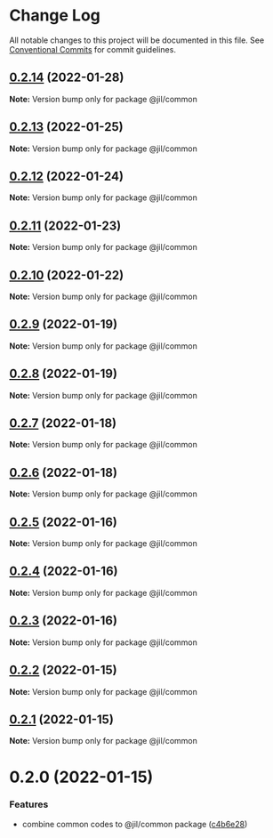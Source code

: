 # Change Log

All notable changes to this project will be documented in this file.
See [Conventional Commits](https://conventionalcommits.org) for commit guidelines.

## [0.2.14](https://github.com/jiljs/jil/compare/@jil/common@0.2.13...@jil/common@0.2.14) (2022-01-28)

**Note:** Version bump only for package @jil/common





## [0.2.13](https://github.com/jiljs/jil/compare/@jil/common@0.2.12...@jil/common@0.2.13) (2022-01-25)

**Note:** Version bump only for package @jil/common





## [0.2.12](https://github.com/jiljs/jil/compare/@jil/common@0.2.11...@jil/common@0.2.12) (2022-01-24)

**Note:** Version bump only for package @jil/common





## [0.2.11](https://github.com/jiljs/jil/compare/@jil/common@0.2.10...@jil/common@0.2.11) (2022-01-23)

**Note:** Version bump only for package @jil/common





## [0.2.10](https://github.com/jiljs/jil/compare/@jil/common@0.2.9...@jil/common@0.2.10) (2022-01-22)

**Note:** Version bump only for package @jil/common





## [0.2.9](https://github.com/jiljs/jil/compare/@jil/common@0.2.8...@jil/common@0.2.9) (2022-01-19)

**Note:** Version bump only for package @jil/common





## [0.2.8](https://github.com/jiljs/jil/compare/@jil/common@0.2.7...@jil/common@0.2.8) (2022-01-19)

**Note:** Version bump only for package @jil/common





## [0.2.7](https://github.com/jiljs/jil/compare/@jil/common@0.2.6...@jil/common@0.2.7) (2022-01-18)

**Note:** Version bump only for package @jil/common





## [0.2.6](https://github.com/jiljs/jil/compare/@jil/common@0.2.5...@jil/common@0.2.6) (2022-01-18)

**Note:** Version bump only for package @jil/common





## [0.2.5](https://github.com/jiljs/jil/compare/@jil/common@0.2.4...@jil/common@0.2.5) (2022-01-16)

**Note:** Version bump only for package @jil/common





## [0.2.4](https://github.com/jiljs/jil/compare/@jil/common@0.2.3...@jil/common@0.2.4) (2022-01-16)

**Note:** Version bump only for package @jil/common





## [0.2.3](https://github.com/jiljs/jil/compare/@jil/common@0.2.2...@jil/common@0.2.3) (2022-01-16)

**Note:** Version bump only for package @jil/common





## [0.2.2](https://github.com/jiljs/jil/compare/@jil/common@0.2.1...@jil/common@0.2.2) (2022-01-15)

**Note:** Version bump only for package @jil/common





## [0.2.1](https://github.com/jiljs/jil/compare/@jil/common@0.2.0...@jil/common@0.2.1) (2022-01-15)

**Note:** Version bump only for package @jil/common





# 0.2.0 (2022-01-15)


### Features

* combine common codes to @jil/common package ([c4b6e28](https://github.com/jiljs/jil/commit/c4b6e286ddfcbee22843dd2087509fa04a478254))
